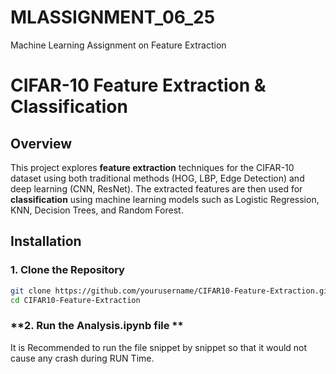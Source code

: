 # MLASSIGNMENT_06_25
Machine Learning Assignment on Feature Extraction
# CIFAR-10 Feature Extraction & Classification

## Overview
This project explores **feature extraction** techniques for the CIFAR-10 dataset using both traditional methods (HOG, LBP, Edge Detection) and deep learning (CNN, ResNet). The extracted features are then used for **classification** using machine learning models such as Logistic Regression, KNN, Decision Trees, and Random Forest.

## Installation
### 

### **1. Clone the Repository**
```bash
git clone https://github.com/yourusername/CIFAR10-Feature-Extraction.git
cd CIFAR10-Feature-Extraction

```
### **2. Run the Analysis.ipynb file **
It is Recommended to run the file snippet by snippet so that it would not cause any crash during RUN Time.

